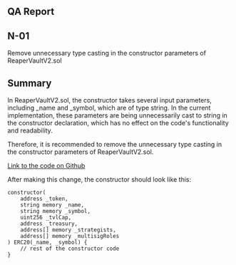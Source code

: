 ## QA Report

## N-01

Remove unnecessary type casting in the constructor parameters of ReaperVaultV2.sol

## Summary

In ReaperVaultV2.sol, the constructor takes several input parameters, including _name and _symbol, which are of type string. In the current implementation, these parameters are being unnecessarily cast to string in the constructor declaration, which has no effect on the code's functionality and readability.

Therefore, it is recommended to remove the unnecessary type casting in the constructor parameters of ReaperVaultV2.sol. 

[Link to the code on Github](https://github.com/code-423n4/2023-02-ethos/blob/73687f32b934c9d697b97745356cdf8a1f264955/Ethos-Vault/contracts/ReaperVaultV2.sol#L111-L119)

After making this change, the constructor should look like this:

```solidity
constructor(
    address _token,
    string memory _name,
    string memory _symbol,
    uint256 _tvlCap,
    address _treasury,
    address[] memory _strategists,
    address[] memory _multisigRoles
) ERC20(_name, _symbol) {
    // rest of the constructor code
}

```